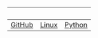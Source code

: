 
&nbsp; | &nbsp; | &nbsp; 
-------|--------|-------
[GitHub](./github.md) | [Linux](/linux.md) | [Python](/python.md)
